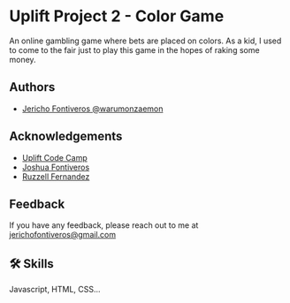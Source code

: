 
# Uplift Project 2 - Color Game

An online gambling game where bets are placed on colors.
As a kid, I used to come to the fair just to play this game in the hopes of raking some money.

## Authors

- [Jericho Fontiveros @warumonzaemon](https://github.com/warumonzaemon)


## Acknowledgements

 - [Uplift Code Camp](https://www.upliftcodecamp.com/)
 - [Joshua Fontiveros](https://joshua-fontiveros-portfolio.herokuapp.com/)
 - [Ruzzell Fernandez](https://www.linkedin.com/in/ruzzell-fernandez-b09b6b104/)
 

## Feedback

If you have any feedback, please reach out to me at jerichofontiveros@gmail.com


## 🛠 Skills
 Javascript, HTML, CSS...

